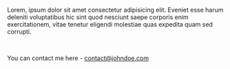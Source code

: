 Lorem, ipsum dolor sit amet consectetur adipisicing elit. Eveniet esse harum deleniti voluptatibus hic sint quod nesciunt saepe corporis enim exercitationem, vitae tenetur eligendi molestiae quas expedita quam sed corrupti.

<br />

You can contact me here - contact@johndoe.com
